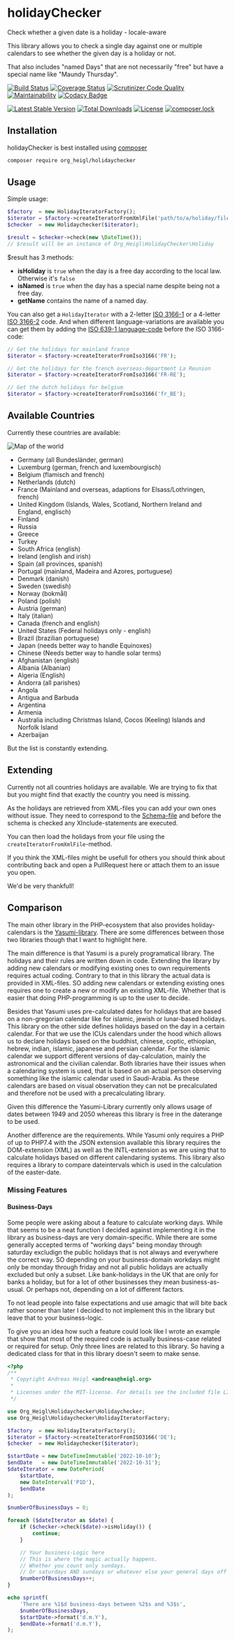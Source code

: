 # holidayChecker

Check whether a given date is a holiday - locale-aware

This library allows you to check a single day against one or multiple calendars
to see whether the given day is a holiday or not.

That also includes "named Days" that are not necessarily "free" but have a special
name like "Maundy Thursday".

[![Build Status](https://github.com/heiglandreas/holidayChecker/workflows/Build/badge.svg)](https://github.com/heiglandreas/holidayChecker/actions?query=workflow%3ABuild)
[![Coverage Status](https://coveralls.io/repos/github/heiglandreas/holidayChecker/badge.svg?branch=main)](https://coveralls.io/github/heiglandreas/holidayChecker?branch=main)
[![Scrutinizer Code Quality](https://scrutinizer-ci.com/g/heiglandreas/holidayChecker/badges/quality-score.png?b=main)](https://scrutinizer-ci.com/g/heiglandreas/holidayChecker/?branch=main)
[![Maintainability](https://api.codeclimate.com/v1/badges/77df2174aea5070e4321/maintainability)](https://codeclimate.com/github/heiglandreas/holidayChecker/maintainability)
[![Codacy Badge](https://app.codacy.com/project/badge/Grade/0469f932688c45e58e64b1333fb80c71)](https://www.codacy.com/gh/heiglandreas/holidayChecker/dashboard?utm_source=github.com&amp;utm_medium=referral&amp;utm_content=heiglandreas/holidayChecker&amp;utm_campaign=Badge_Grade)

[![Latest Stable Version](https://poser.pugx.org/org_heigl/holidaychecker/v/stable)](https://packagist.org/packages/org_heigl/holidaychecker)
[![Total Downloads](https://poser.pugx.org/org_heigl/holidaychecker/downloads)](https://packagist.org/packages/org_heigl/holidaychecker)
[![License](https://poser.pugx.org/org_heigl/holidaychecker/license)](https://packagist.org/packages/org_heigl/holidaychecker)
[![composer.lock](https://poser.pugx.org/org_heigl/holidaychecker/composerlock)](https://packagist.org/packages/org_heigl/holidaychecker)


## Installation

holidayChecker is best installed using [composer](https://getcomposer.org)

```bash
composer require org_heigl/holidaychecker
```

## Usage

Simple usage:

```php
$factory  = new HolidayIteratorFactory();
$iterator = $factory->createIteratorFromXmlFile('path/to/a/holiday/file.xml');
$checker  = new Holidaychecker($iterator);

$result = $checker->check(new \DateTime());
// $result will be an instance of Org_Heigl\HolidayChecker\Holiday
```

$result has 3 methods:

* **isHoliday** is ```true``` when the day is a free day according to the local law. Otherwise it's ```false```
* **isNamed** is ```true``` when the day has a special name despite being not a free day.
* **getName** contains the name of a named day.

You can also get a ```HolidayIterator``` with a 2-letter [ISO 3166-1](https://en.wikipedia.org/wiki/ISO_3166-1)
or a 4-letter [ISO 3166-2](https://en.wikipedia.org/wiki/ISO_3166-2) code. And when different language-variations are available you can get them
by adding the [ISO 639-1 language-code](https://en.wikipedia.org/wiki/ISO_3166-2) before the ISO 3166-code:

```php
// Get the holidays for mainland france
$iterator = $factory->createIteratorFromIso3166('FR');

// Get the holidays for the french overseas-department La Reunion
$iterator = $factory->createIteratorFromIso3166('FR-RE');

// Get the dutch holidays for belgium
$iterator = $factory->createIteratorFromIso3166('fr_BE');
```

## Available Countries

Currently these countries are available:

![Map of the world](world.svg)

* Germany (all Bundesländer, german)
* Luxemburg (german, french and luxembourgisch)
* Belgium (flamisch and french)
* Netherlands (dutch)
* France (Mainland and overseas, adaptions for Elsass/Lothringen, french)
* United Kingdom (Islands, Wales, Scotland, Northern Ireland and England, englisch)
* Finland
* Russia
* Greece
* Turkey
* South Africa (english)
* Ireland (english and irish)
* Spain (all provinces, spanish)
* Portugal (mainland, Madeira and Azores, portuguese)
* Denmark (danish)
* Sweden (swedish)
* Norway (bokmål)
* Poland (polish)
* Austria (german)
* Italy (italian)
* Canada (french and english)
* United States (Federal holidays only - english)
* Brazil (brazilian portuguese)
* Japan (needs better way to handle Equinoxes)
* Chinese (Needs better way to handle solar terms)
* Afghanistan (english)
* Albania (Albanian)
* Algeria (English)
* Andorra (all parishes)
* Angola
* Antigua and Barbuda
* Argentina
* Armenia
* Australia including Christmas Island, Cocos (Keeling) Islands and Norfolk Island
* Azerbaijan

But the list is constantly extending.

## Extending

Currently not all countries holidays are available. We are trying to fix that
but you might find that exactly the country you need is missing.

As the holidays are retrieved from XML-files you can add your own ones without
issue. They need to correspond to the [Schema-file](https://github.com/heiglandreas/holidayChecker/blob/master/share/holidays.xsd)
and before the schema is checked any XInclude-statements are executed.

You can then load the holidays from your file using the ```createIteratorFromXmlFile```-method.

If you think the XML-files might be usefull for others you should think about
contributing back and open a PullRequest here or attach them to an issue you open.

We'd be very thankfull!

## Comparison

The main other library in the PHP-ecosystem that also provides holiday-calendars
is the [Yasumi-library](https://packagist.org/packages/azuyalabs/yasumi). There are some
differences between those two libraries though that I want to highlight here.

The main difference is that Yasumi is a purely programatical library. The holidays and their rules are
written down in code. Extending the library by adding new calendars or modifying existing ones to own requirements
requires actual coding. Contrary to that in this library the actual data is provided in XML-files. SO adding new
calendars or extending existing ones requires one to create a new or modify an existing XML-file. Whether that is easier
that doing PHP-programming is up to the user to decide.

Besides that Yasumi uses pre-calculated dates for holidays that are based on a non-gregorian calendar like
for islamic, jewish or lunar-based holidays. This library on the other side defines holidays based on the
day in a certain calendar. For that we use the ICUs calendars under the hood which allows us to declare holidays based
on the buddhist, chinese, coptic, ethiopian, hebrew, indian, islamic, japanese and persian calendar.
For the islamic calendar we support different versions of day-calculation, mainly the astronomical and the civilian
calendar. Both libraries have their issues when a calendaring system is used, that is based on an actual person
observing something like the islamic calendar used in Saudi-Arabia. As these calendars are based on visual observation
they can not be precalculated and therefore not be used with a precalculating library.

Given this difference the Yasumi-Library currently only allows usage of dates between 1949 and 2050 whereas this library
is free in the daterange to be used.

Another difference are the requirements. While Yasumi only requires a PHP of up to PHP7.4 with the JSON extension
available this library requires the DOM-extension (XML) as well as the INTL-extension as we are using that to calculate
holidays based on different calendaring systems. This library also requires a library to compare dateintervals which is
used in the calculation of the easter-date.

### Missing Features

#### Business-Days
Some people were asking about a feature to calculate working days. While that seems to be a neat function I decided against
implementing it in the library as business-days are very domain-specific. While there are some generally accepted
terms of "working days" being monday through saturday excludign the public holidays that is not always and
everywhere the correct way. SO depending on your business-domain workdays might only be monday through friday
and not all public holidays are actually excluded but only a subset. Like bank-holidays in the UK that are only
for banks a holiday, but for a lot of other businesses they mean business-as-usual. Or perhaps not, depending on
a lot of different factors.

To not lead people into false expectations and use amagic that will bite back rather sooner than later I decided to
not implement this in the library but leave that to your business-logic.

To give you an idea how such a feature could look like I wrote an example that show that most of the required code is
actually business-case related or required for setup. Only three lines are related to this library. So having
a dedicated class for that in this library doesn't seem to make sense.

```php
<?php
/**
 * Copyright Andreas Heigl <andreas@heigl.org>
 *
 * Licenses under the MIT-license. For details see the included file LICENSE.md
 */

use Org_Heigl\Holidaychecker\Holidaychecker;
use Org_Heigl\Holidaychecker\HolidayIteratorFactory;

$factory  = new HolidayIteratorFactory();
$iterator = $factory->createIteratorFromISO3166('DE');
$checker  = new Holidaychecker($iterator);

$startDate = new DateTimeImmutable('2022-10-10');
$endDate   = new DateTimeImmutable('2022-10-31');
$dateIterator = new DatePeriod(
    $startDate,
    new DateInterval('P1D'),
    $endDate
);

$numberOfBusinessDays = 0;

foreach ($dateIterator as $date) {
    if ($checker->check($date)->isHoliday()) {
        continue;
    }

    // Your business-Logic here
    // This is where the magic actually happens.
    // Whether you count only sundays.
    // Or saturdays AND sundays or whatever else your general days off are!
    $numberOfBusinessDays++;
}

echo sprintf(
    'There are %1$d business-days between %2$s and %3$s',
    $numberOfBusinessDays,
    $startDate->format('d.m.Y'),
    $endDate->format('d.m.Y'),
);
```
